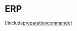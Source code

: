 # ERP

[!include[preparationcommande](erp.preparationcommande.autogen.md)]























































































































